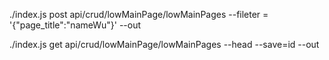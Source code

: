 ./index.js post api/crud/lowMainPage/lowMainPages --fileter = '{"page_title":"nameWu"}' --out

./index.js get api/crud/lowMainPage/lowMainPages --head --save=id --out